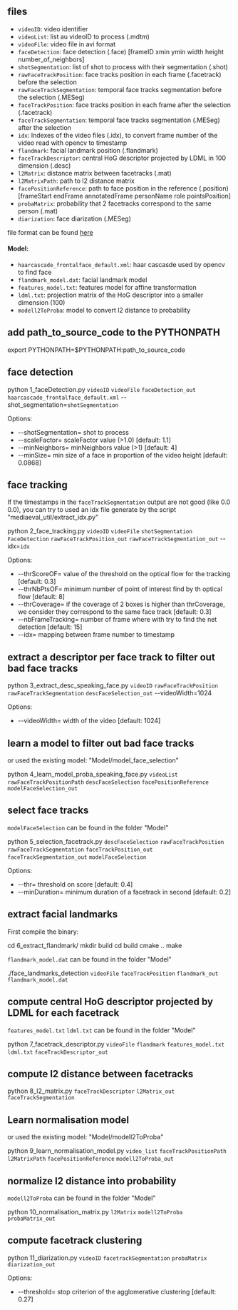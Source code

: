 
## files

 - `videoID`: video identifier
 - `videoList`: list au videoID to process (.mdtm)
 - `videoFile`: video file in avi format
 - `faceDetection`: face detection (.face) [frameID xmin ymin width height number_of_neighbors]
 - `shotSegmentation`: list of shot to process with their segmentation (.shot)
 - `rawFaceTrackPosition`: face tracks position in each frame (.facetrack) before the selection
 - `rawFaceTrackSegmentation`: temporal face tracks segmentation before the selection (.MESeg)
 - `faceTrackPosition`: face tracks position in each frame after the selection (.facetrack)
 - `faceTrackSegmentation`: temporal face tracks segmentation (.MESeg) after the selection
 - `idx`: Indexes of the video files (.idx), to convert frame number of the video read with opencv to timestamp
 - `flandmark`: facial landmark position (.flandmark)
 - `faceTrackDescriptor`: central HoG descriptor projected by LDML in 100 dimension (.desc)
 - `l2Matrix`: distance matrix between facetracks (.mat)
 - `l2MatrixPath`: path to l2 distance matrix
 - `facePositionReference`: path to face position in the reference (.position) [frameStart endFrame annotatedFrame personName role pointsPosition]
 - `probaMatrix`: probability that 2 facetracks correspond to the same person (.mat)
 - `diarization`: face diarization (.MESeg)

file format can be found [here](https://github.com/MediaevalPersonDiscoveryTask/metadata/wiki/file-format)

 #### Model:

 - `haarcascade_frontalface_default.xml`: haar cascasde used by opencv to find face
 - `flandmark_model.dat`: facial landmark model
 - `features_model.txt`: features model for affine transformation
 - `ldml.txt`: projection matrix of the HoG descriptor into a smaller dimension (100)
 - `modell2ToProba`: model to convert l2 distance to probability

## add path_to_source_code to the PYTHONPATH

export PYTHONPATH=$PYTHONPATH:path_to_source_code

## face detection

python 1_faceDetection.py `videoID` `videoFile` `faceDetection_out` `haarcascade_frontalface_default.xml` --shot_segmentation=`shotSegmentation`

Options:
 - --shotSegmentation=<ss>   shot to process
 - --scaleFactor=<sf>        scaleFactor value (>1.0) [default: 1.1]
 - --minNeighbors=<mn>       minNeighbors value (>1) [default: 4]
 - --minSize=<min>           min size of a face in proportion of the video height [default: 0.0868]

## face tracking

If the timestamps in the `faceTrackSegmentation` output are not good (like 0.0 0.0), you can try to used an idx file generate by the script "mediaeval_util/extract_idx.py"

python 2_face_tracking.py `videoID` `videoFile` `shotSegmentation` `FaceDetection` `rawFaceTrackPosition_out` `rawFaceTrackSegmentation_out` --idx=`idx`

Options:
 - --thrScoreOF=<of>         value of the threshold on the optical flow for the tracking [default: 0.3]
 - --thrNbPtsOF=<nof>        minimum number of point of interest find by th optical flow [default: 8]
 - --thrCoverage=<tc>        if the coverage of 2 boxes is higher than thrCoverage, we consider they correspond to the same face track [default: 0.3]
 - --nbFrameTracking=<nft>   number of frame where with try to find the net detection [default: 15]
 - --idx=<idx>               mapping between frame number to timestamp

## extract a descriptor per face track to filter out bad face tracks

python 3_extract_desc_speaking_face.py `videoID` `rawFaceTrackPosition` `rawFaceTrackSegmentation` `descFaceSelection_out` --videoWidth=1024

Options:
 - --videoWidth=<of>   width of the video [default: 1024]

## learn a model to filter out bad face tracks

or used the existing model: "Model/model_face_selection"

python 4_learn_model_proba_speaking_face.py `videoList` `rawFaceTrackPositionPath` `descFaceSelection` `facePositionReference` `modelFaceSelection_out`

## select face tracks

`modelFaceSelection` can be found in the folder "Model"

python 5_selection_facetrack.py `descFaceSelection` `rawFaceTrackPosition` `rawFaceTrackSegmentation` `faceTrackPosition_out` `faceTrackSegmentation_out` `modelFaceSelection`

Options:
 - --thr=<t>           threshold on score [default: 0.4] 
 - --minDuration=<md>  minimum duration of a facetrack in second [default: 0.2] 

## extract facial landmarks

First compile the binary:

cd 6_extract_flandmark/
mkdir build
cd build
cmake ..
make 

`flandmark_model.dat` can be found in the folder "Model"


./face_landmarks_detection `videoFile` `faceTrackPosition` `flandmark_out` `flandmark_model.dat`

## compute central HoG descriptor projected by LDML for each facetrack

`features_model.txt` `ldml.txt` can be found in the folder "Model"

python 7_facetrack_descriptor.py `videoFile` `flandmark` `features_model.txt` `ldml.txt` `faceTrackDescriptor_out`

## compute l2 distance between facetracks

python 8_l2_matrix.py `faceTrackDescriptor` `l2Matrix_out` `faceTrackSegmentation`

## Learn normalisation model

or used the existing model: "Model/modell2ToProba"

python 9_learn_normalisation_model.py `video_list` `faceTrackPositionPath`  `l2MatrixPath` `facePositionReference` `modell2ToProba_out` 

## normalize l2 distance into probability

`modell2ToProba` can be found in the folder "Model"

python 10_normalisation_matrix.py `l2Matrix` `modell2ToProba` `probaMatrix_out`

## compute facetrack clustering

python 11_diarization.py `videoID` `facetrackSegmentation` `probaMatrix` `diarization_out`

Options:
 - --threshold=<t>  stop criterion of the agglomerative clustering [default: 0.27]